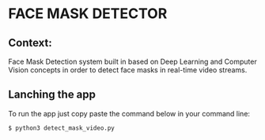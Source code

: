 # FACE MASK DETECTOR

Context:
----

Face Mask Detection system built in based on Deep Learning and Computer Vision concepts in order to detect face masks in real-time video streams.

Lanching the app
----
To run the app just copy paste the command below in your command line:
```sh
$ python3 detect_mask_video.py 
``` 
